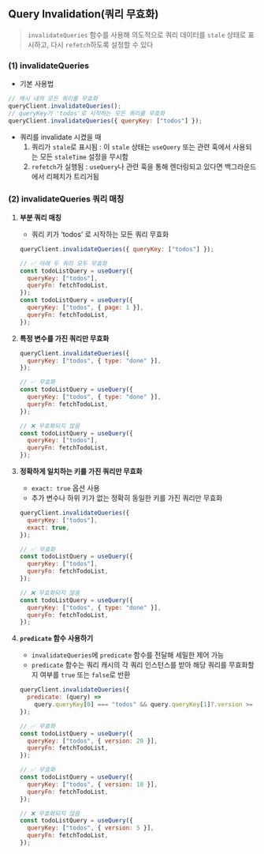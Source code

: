 ## Query Invalidation(쿼리 무효화)

> `invalidateQueries` 함수를 사용해 의도적으로 쿼리 데이터를 `stale` 상태로 표시하고, 다시 `refetch`하도록 설정할 수 있다

### (1) invalidateQueries

- 기본 사용법

```jsx
// 캐시 내의 모든 쿼리를 무효화
queryClient.invalidateQueries();
// queryKey가 'todos'로 시작하는 모든 쿼리를 무효화
queryClient.invalidateQueries({ queryKey: ["todos"] });
```

- 쿼리를 invalidate 시켰을 때
  1. 쿼리가 `stale`로 표시됨 : 이 `stale` 상태는 `useQuery` 또는 관련 훅에서 사용되는 모든 `staleTime` 설정을 무시함
  2. `refetch`가 실행됨 : `useQuery`나 관련 훅을 통해 렌더링되고 있다면 백그라운드에서 리페치가 트리거됨

### (2) invalidateQueries 쿼리 매칭

1. **부분 쿼리 매칭**

   - 쿼리 키가 ‘todos’ 로 시작하는 모든 쿼리 무효화

   ```jsx
   queryClient.invalidateQueries({ queryKey: ["todos"] });

   // ✅ 아래 두 쿼리 모두 무효화
   const todoListQuery = useQuery({
     queryKey: ["todos"],
     queryFn: fetchTodoList,
   });
   const todoListQuery = useQuery({
     queryKey: ["todos", { page: 1 }],
     queryFn: fetchTodoList,
   });
   ```

2. **특정 변수를 가진 쿼리만 무효화**

   ```jsx
   queryClient.invalidateQueries({
     queryKey: ["todos", { type: "done" }],
   });

   // ✅ 무효화
   const todoListQuery = useQuery({
     queryKey: ["todos", { type: "done" }],
     queryFn: fetchTodoList,
   });

   // ❌ 무효화되지 않음
   const todoListQuery = useQuery({
     queryKey: ["todos"],
     queryFn: fetchTodoList,
   });
   ```

3. **정확하게 일치하는 키를 가진 쿼리만 무효화**

   - `exact: true` 옵션 사용
   - 추가 변수나 하위 키가 없는 정확히 동일한 키를 가진 쿼리만 무효화

   ```jsx
   queryClient.invalidateQueries({
     queryKey: ["todos"],
     exact: true,
   });

   // ✅ 무효화
   const todoListQuery = useQuery({
     queryKey: ["todos"],
     queryFn: fetchTodoList,
   });

   // ❌ 무효화되지 않음
   const todoListQuery = useQuery({
     queryKey: ["todos", { type: "done" }],
     queryFn: fetchTodoList,
   });
   ```

4. **`predicate` 함수 사용하기**

   - `invalidateQueries`에 `predicate` 함수를 전달해 세밀한 제어 가능
   - `predicate` 함수는 쿼리 캐시의 각 쿼리 인스턴스를 받아 해당 쿼리를 무효화할지 여부를 `true` 또는 `false`로 반환

   ```jsx
   queryClient.invalidateQueries({
     predicate: (query) =>
       query.queryKey[0] === "todos" && query.queryKey[1]?.version >= 10,
   });

   // ✅ 무효화
   const todoListQuery = useQuery({
     queryKey: ["todos", { version: 20 }],
     queryFn: fetchTodoList,
   });

   // ✅ 무효화
   const todoListQuery = useQuery({
     queryKey: ["todos", { version: 10 }],
     queryFn: fetchTodoList,
   });

   // ❌ 무효화되지 않음
   const todoListQuery = useQuery({
     queryKey: ["todos", { version: 5 }],
     queryFn: fetchTodoList,
   });
   ```
